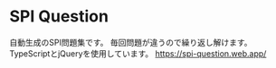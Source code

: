 # SPI Question
自動生成のSPI問題集です。
毎回問題が違うので繰り返し解けます。
TypeScriptとjQueryを使用しています。
https://spi-question.web.app/
